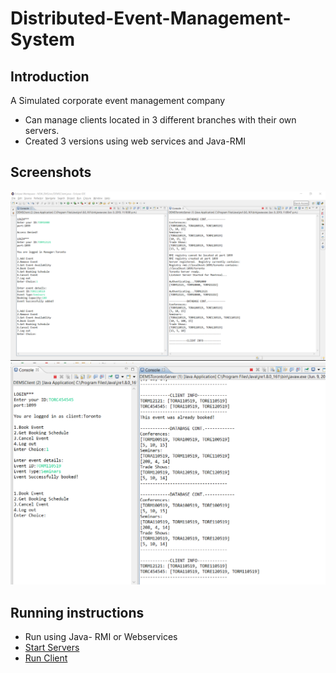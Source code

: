 # Distributed-Event-Management-System
## Introduction
A Simulated corporate event management company
* Can manage clients located in 3 different branches with their own servers.
* Created 3 versions using web services and Java-RMI

## Screenshots
![](Screenshots/add.PNG)
![](Screenshots/customerbooks.PNG)

## Running instructions
* Run using Java- RMI or Webservices
* [Start Servers](/RMI/src/src/Shared/DEMSStartServers.java)
* [Run Client](/RMI/src/src/Shared/RMI/src/src/Shared/DEMSClient.java)


